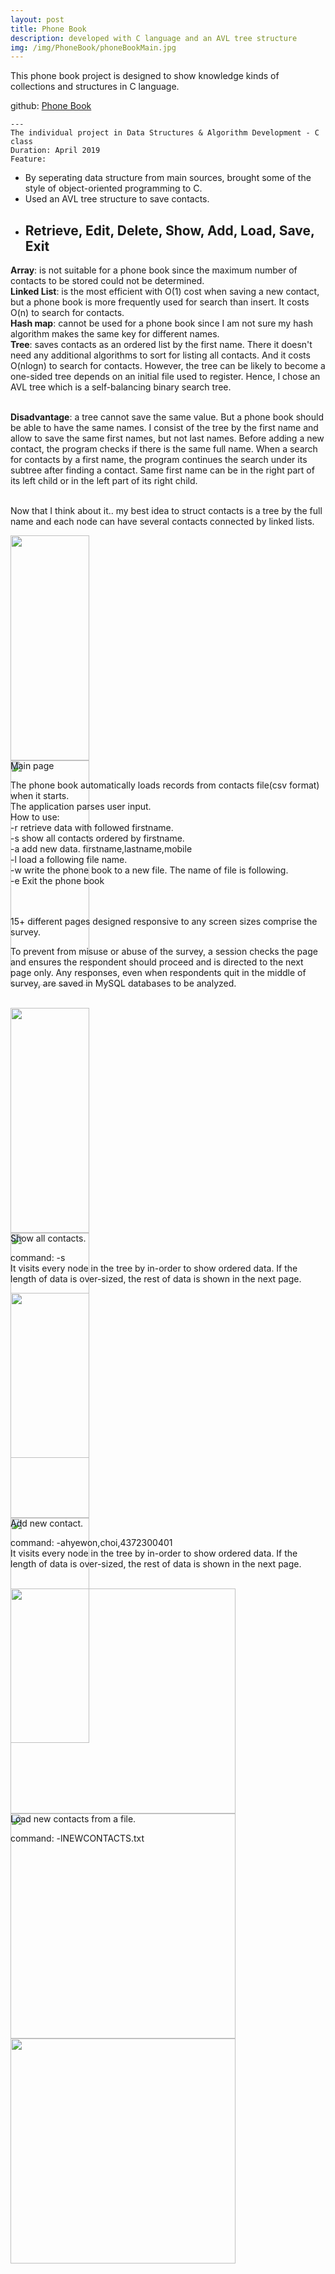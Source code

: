 ```yaml
---
layout: post
title: Phone Book 
description: developed with C language and an AVL tree structure
img: /img/PhoneBook/phoneBookMain.jpg
---
```


This phone book project is designed to show knowledge kinds of collections and structures in C language.

github: <a href="https://github.com/wonechoi/PhoneBook" target="_blank">Phone Book</a>

	---
	The individual project in Data Structures & Algorithm Development - C class
	Duration: April 2019
	Feature: 
  - By seperating data structure from main sources, 
  brought some of the style of object-oriented programming to C.
  - Used an AVL tree structure to save contacts.
  - Retrieve, Edit, Delete, Show, Add, Load, Save, Exit
	---
  
<p><strong>Array</strong>: is not suitable for a phone book since the maximum number of contacts to be stored could not be determined. <br>
<strong>Linked List</strong>: is the most efficient with O(1) cost when saving a new contact, but a phone book is more frequently used for search than insert. It costs O(n) to search for contacts. <br>
<strong>Hash map</strong>: cannot be used for a phone book since I am not sure my hash algorithm makes the same key for different names.<br>
<strong>Tree</strong>: saves contacts as an ordered list by the first name. There it doesn't need any additional algorithms to sort for listing all contacts. And it costs O(nlogn) to search for contacts. However, the tree can be likely to become a one-sided tree depends on an initial file used to register. Hence, I chose an AVL tree which is a self-balancing binary search tree. <br><br>
  
<strong>Disadvantage</strong>: a tree cannot save the same value. But a phone book should be able to have the same names. I consist of the tree by the first name and allow to save the same first names, but not last names. Before adding a new contact, the program checks if there is the same full name. When a search for contacts by a first name, the program continues the search under its subtree after finding a contact. Same first name can be in the right part of its left child or in the left part of its right child.  <br><br>  
</p>  
<p>Now that I think about it.. my best idea to struct contacts is a tree by the full name and each node can have several contacts connected by linked lists.</p>
<div class="img_row" style="height:360px">
	<a href="{{ site.baseurl }}/img/PhoneBook/Main1.jpg" target="_blank"><img class="col one" style="width:50%; height:360px" src="{{ site.baseurl }}/img/PhoneBook/Main1.jpg"/></a>
	<a href="{{ site.baseurl }}/img/PhoneBook/Main2.jpg" target="_blank"><img class="col one" style="width:50%; height:360px" src="{{ site.baseurl }}/img/PhoneBook/Main2.jpg"/></a>
</div>
<div class="col three caption" style="margin-bottom:5px">
	Main page
</div>
<p>The phone book automatically loads records from contacts file(csv format) when it starts.<br>The application parses user input.<br>
How to use:<br>-r retrieve data with followed firstname.<br>-s show all contacts ordered by firstname.<br>-a add new data. firstname,lastname,mobile<br>-l load a following file name.<br>-w write the phone book to a new file. The name of file is following.<br>-e Exit the phone book
</p>
<br>

<div class="img_row">
	<a href="{{ site.baseurl }}/img/Survey/surveyPage1.jpg" target="_blank"><img class="col one" src="{{ site.baseurl }}/img/Survey/surveyPage1.jpg" alt="" title="First page"/></a>
	<a href="{{ site.baseurl }}/img/Survey/surveyPage2.jpg" target="_blank"><img class="col one" src="{{ site.baseurl }}/img/Survey/surveyPage2.jpg" alt="" title="Middle page"/></a>
	<a href="{{ site.baseurl }}/img/Survey/surveyPage3.jpg" target="_blank"><img class="col one" src="{{ site.baseurl }}/img/Survey/surveyPage3.jpg" alt="" title="End Page"/></a>
</div>
<div class="col three caption" style="margin-bottom:5px">
	15+ different pages designed responsive to any screen sizes comprise the survey.
</div>
<p>To prevent from misuse or abuse of the survey, a session checks the page and ensures the respondent should proceed and is directed to the next page only.	Any responses, even when respondents quit in the middle of survey, are saved in MySQL databases to be analyzed. 
</p>
<br>

<div class="img_row" style="height:360px">
	<a href="{{ site.baseurl }}/img/PhoneBook/ShowList1.jpg" target="_blank"><img class="col one" style="width:50%; height:360px" src="{{ site.baseurl }}/img/PhoneBook/ShowList1.jpg"/></a>
	<a href="{{ site.baseurl }}/img/PhoneBook/ShowList2.jpg" target="_blank"><img class="col one" style="width:50%; height:360px" src="{{ site.baseurl }}/img/PhoneBook/ShowList2.jpg"/></a>
</div>
<div class="col three caption">
	Show all contacts. 
</div>
<p>
command: -s<br>
It visits every node in the tree by in-order to show ordered data. If the length of data is over-sized, the rest of data is shown in the next page.
</p>

<div class="img_row" style="height:360px">
	<a href="{{ site.baseurl }}/img/PhoneBook/AddData1.jpg" target="_blank"><img class="col one" style="width:50%; height:360px" src="{{ site.baseurl }}/img/PhoneBook/AddData1.jpg"/></a>
	<a href="{{ site.baseurl }}/img/PhoneBook/AddData2.jpg" target="_blank"><img class="col one" style="width:50%; height:360px" src="{{ site.baseurl }}/img/PhoneBook/AddData2.jpg"/></a>
</div>
<div class="col three caption">
	Add new contact. 
</div>
<p>
command: -ahyewon,choi,4372300401<br>
It visits every node in the tree by in-order to show ordered data. If the length of data is over-sized, the rest of data is shown in the next page.
</p>
<br>

<div class="img_row" style="height:360px">
	<a href="{{ site.baseurl }}/img/PhoneBook/LoadData1.jpg" target="_blank"><img class="col one" style="height:360px" src="{{ site.baseurl }}/img/PhoneBook/LoadData1.jpg"/></a>
	<a href="{{ site.baseurl }}/img/PhoneBook/LoadData2.jpg" target="_blank"><img class="col one" style="height:360px" src="{{ site.baseurl }}/img/PhoneBook/LoadData2.jpg"/></a>
	<a href="{{ site.baseurl }}/img/PhoneBook/LoadData3.jpg" target="_blank"><img class="col one" style="height:360px" src="{{ site.baseurl }}/img/PhoneBook/LoadData3.jpg"/></a>
</div>
<div class="col three caption">
	Load new contacts from a file. 
</div>
<p>
command: -lNEWCONTACTS.txt
</p>
<br>


